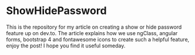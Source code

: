 # ShowHidePassword

This is the repository for my article on creating a show or hide password feature up on dev.to.
The article explains how we use ngClass, angular forms, bootstrap 4 and fontawesome icons to create such a helpful feature, enjoy the post! I hope you find it useful someday.
